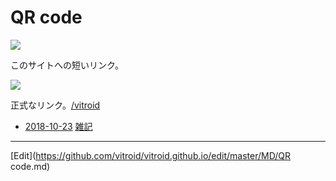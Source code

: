 # QR code

![](https://i.gyazo.com/f7f7b64a713e708a68760f619041e3d0.png)

このサイトへの短いリンク。

![](https://i.gyazo.com/dfd0236921d51fed061e0329935f19a2.png)

正式なリンク。[/vitroid](/vitroid.md) 


* [2018-10-23](2018-10-23.md) [雑記](雑記.md) 




----
[Edit](https://github.com/vitroid/vitroid.github.io/edit/master/MD/QR code.md)
